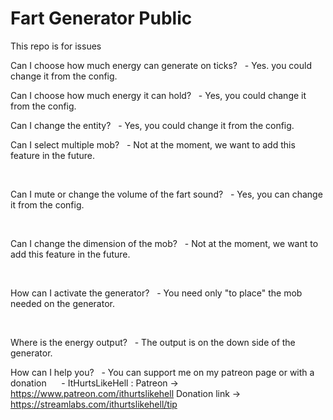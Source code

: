 # Fart Generator Public
This repo is for issues

Can I choose how much energy can generate on ticks?
  - Yes. you could change it from the config.

Can I choose how much energy it can hold?
  - Yes, you could change it from the config.

Can I change the entity?
  - Yes, you could change it from the config.

Can I select multiple mob?
  - Not at the moment, we want to add this feature in the future.

 

Can I mute or change the volume of the fart sound?
  - Yes, you can change it from the config.

 

Can I change the dimension of the mob?
  - Not at the moment, we want to add this feature in the future.

 

How can I activate the generator?
  - You need only "to place" the mob needed on the generator.

 

Where is the energy output?
  - The output is on the down side of the generator.

How can I help you?
  - You can support me on my patreon page or with a donation 
    - ItHurtsLikeHell : Patreon -> https://www.patreon.com/ithurtslikehell    Donation link -> https://streamlabs.com/ithurtslikehell/tip
